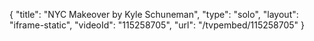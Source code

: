 {
    "title": "NYC Makeover by Kyle Schuneman",
    "type": "solo",
    "layout": "iframe-static",
    "videoId": "115258705",
    "url": "\/tvpembed\/115258705"
}